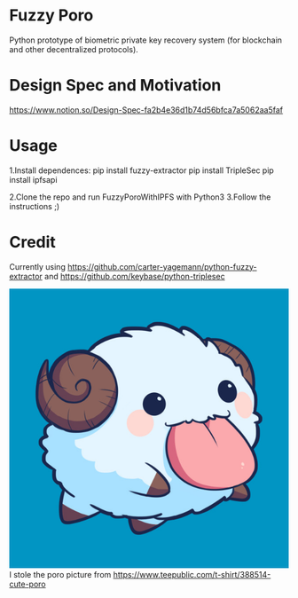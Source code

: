 Fuzzy Poro
===============

Python prototype of biometric private key recovery system (for blockchain and other decentralized protocols).

Design Spec and Motivation
===============
https://www.notion.so/Design-Spec-fa2b4e36d1b74d56bfca7a5062aa5faf

Usage
=====
1.Install dependences:
  pip install fuzzy-extractor
  pip install TripleSec
  pip install ipfsapi
 
2.Clone the repo and run FuzzyPoroWithIPFS with Python3
3.Follow the instructions ;)


Credit
=====
Currently using https://github.com/carter-yagemann/python-fuzzy-extractor and https://github.com/keybase/python-triplesec

![PoroPicture](ThisIsNotMyPoroThisIsACopyrightedImageofAPoroPleaseNoSue.jpg)
I stole the poro picture from https://www.teepublic.com/t-shirt/388514-cute-poro
